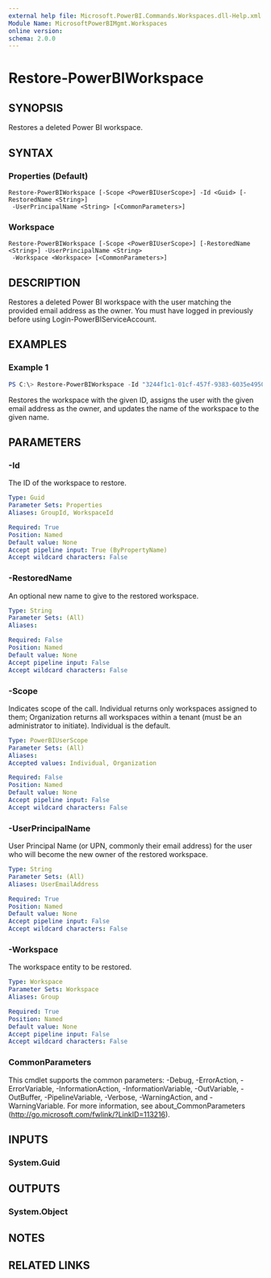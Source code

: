 ```yaml
---
external help file: Microsoft.PowerBI.Commands.Workspaces.dll-Help.xml
Module Name: MicrosoftPowerBIMgmt.Workspaces
online version:
schema: 2.0.0
---
```


# Restore-PowerBIWorkspace

## SYNOPSIS
Restores a deleted Power BI workspace.

## SYNTAX

### Properties (Default)
```
Restore-PowerBIWorkspace [-Scope <PowerBIUserScope>] -Id <Guid> [-RestoredName <String>]
 -UserPrincipalName <String> [<CommonParameters>]
```

### Workspace
```
Restore-PowerBIWorkspace [-Scope <PowerBIUserScope>] [-RestoredName <String>] -UserPrincipalName <String>
 -Workspace <Workspace> [<CommonParameters>]
```

## DESCRIPTION
Restores a deleted Power BI workspace with the user matching the provided email address as the owner.
You must have logged in previously before using Login-PowerBIServiceAccount.

## EXAMPLES

### Example 1
```powershell
PS C:\> Restore-PowerBIWorkspace -Id "3244f1c1-01cf-457f-9383-6035e4950fdc" -RestoredName "TestWorkspace" -UserEmailAddress "john@contoso.com"
```

Restores the workspace with the given ID, assigns the user with the given email address as the owner, and updates the name of the workspace to the given name.

## PARAMETERS

### -Id
The ID of the workspace to restore.

```yaml
Type: Guid
Parameter Sets: Properties
Aliases: GroupId, WorkspaceId

Required: True
Position: Named
Default value: None
Accept pipeline input: True (ByPropertyName)
Accept wildcard characters: False
```

### -RestoredName
An optional new name to give to the restored workspace.

```yaml
Type: String
Parameter Sets: (All)
Aliases:

Required: False
Position: Named
Default value: None
Accept pipeline input: False
Accept wildcard characters: False
```

### -Scope
Indicates scope of the call. Individual returns only workspaces assigned to them; Organization returns all workspaces within a tenant (must be an administrator to initiate). Individual is the default.

```yaml
Type: PowerBIUserScope
Parameter Sets: (All)
Aliases:
Accepted values: Individual, Organization

Required: False
Position: Named
Default value: None
Accept pipeline input: False
Accept wildcard characters: False
```

### -UserPrincipalName
User Principal Name (or UPN, commonly their email address) for the user who will become the new owner of the restored workspace.

```yaml
Type: String
Parameter Sets: (All)
Aliases: UserEmailAddress

Required: True
Position: Named
Default value: None
Accept pipeline input: False
Accept wildcard characters: False
```

### -Workspace
The workspace entity to be restored.

```yaml
Type: Workspace
Parameter Sets: Workspace
Aliases: Group

Required: True
Position: Named
Default value: None
Accept pipeline input: False
Accept wildcard characters: False
```

### CommonParameters
This cmdlet supports the common parameters: -Debug, -ErrorAction, -ErrorVariable, -InformationAction, -InformationVariable, -OutVariable, -OutBuffer, -PipelineVariable, -Verbose, -WarningAction, and -WarningVariable. For more information, see about_CommonParameters (http://go.microsoft.com/fwlink/?LinkID=113216).

## INPUTS

### System.Guid

## OUTPUTS

### System.Object

## NOTES

## RELATED LINKS
